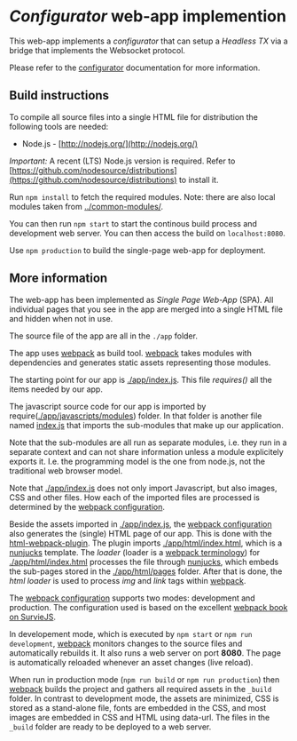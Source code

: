 # *Configurator* web-app implemention

This web-app implements a *configurator* that can setup a *Headless TX* via a bridge that implements the Websocket protocol.

Please refer to the [configurator](../../doc/configurator.md) documentation for more information.



## Build instructions

To compile all source files into a single HTML file for distribution the following tools are needed:

- Node.js - [http://nodejs.org/](http://nodejs.org/)

*Important:* A recent (LTS) Node.js version is required. Refer to [https://github.com/nodesource/distributions](https://github.com/nodesource/distributions) to install it.

Run `npm install` to fetch the required modules.
Note: there are also local modules taken from [../common-modules/](../common-modules/).

You can then run `npm start` to start the continous build process and development web server. You can then access the build on `localhost:8080`.

Use `npm production` to build the single-page web-app for deployment.



## More information

The web-app has been implemented as *Single Page Web-App* (SPA). All individual pages that you see in the app are merged into a single HTML file and hidden when not in use.

The source file of the app are all in the `./app` folder.

The app uses [webpack][] as build tool. [webpack][] takes modules with dependencies and generates static assets representing those modules.

The starting point for our app is [./app/index.js](./app/index.js). This file *requires()* all the items needed by our app.

The javascript source code for our app is imported by require([./app/javascripts/modules](./app/javascripts/modules)) folder. In that folder is another file named [index.js](./app/javascripts/modules/index.js) that imports the sub-modules that make up our application.

Note that the sub-modules are all run as separate modules, i.e. they run in a separate context and can not share information unless a module explicitely exports it. I.e. the programming model is the one from node.js, not the traditional web browser model.

Note that [./app/index.js](./app/index.js) does not only import Javascript, but also images, CSS and other files. How each of the imported files are processed is determined by the [webpack configuration](webpack.config.js).

Beside the assets imported in [./app/index.js](./app/index.js), the [webpack configuration](webpack.config.js) also generates the (single) HTML page of our app. This is done with the [html-webpack-plugin][]. The plugin imports [./app/html/index.html](./app/html/index.html), which is a [nunjucks][] template. The *loader* (loader is a [webpack terminology][loader]) for [./app/html/index.html](./app/html/index.html) processes the file through [nunjucks][], which embeds the sub-pages stored in the [./app/html/pages](./app/html/pages) folder. After that is done, the *html loader* is used to process *img* and *link* tags within [webpack][].

The [webpack configuration](webpack.config.js) supports two modes: development and production. The configuration used is based on the excellent [webpack book on SurvieJS][webpack-book].

In developement mode, which is executed by `npm start` or `npm run development`, [webpack][] monitors changes to the source files and automatically rebuilds it. It also runs a web server on port **8080**. The page is automatically reloaded whenever an asset changes (live reload).

When run in production mode (`npm run build` or `npm run production`) then [webpack][] builds the project and gathers all required assets in the `_build` folder. In contrast to development mode, the assets are minimized, CSS is stored as a stand-alone file, fonts are embedded in the CSS, and most images are embedded in CSS and HTML using data-url. The files in the `_build` folder are ready to be deployed to a web server.



[nunjucks]: https://mozilla.github.io/nunjucks/ "Nunjucks - A rich and powerful templating language for JavaScript"
[webpack]: http://webpack.github.io/ "webpack"
[webpack-book]: http://survivejs.com/webpack/ "SurviveJS - Webpack: From apprentice to master"
[loader]: http://webpack.github.io/docs/using-loaders.html "webpack loader documentation"
[html-webpack-plugin]:  https://github.com/ampedandwired/html-webpack-plugin "html-webpack-plugin on Github"